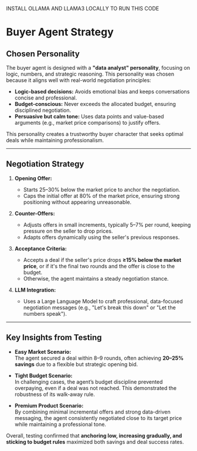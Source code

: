 INSTALL OLLAMA AND LLAMA3 LOCALLY TO RUN THIS CODE

# Buyer Agent Strategy

## Chosen Personality
The buyer agent is designed with a **"data analyst" personality**, focusing on logic, numbers, and strategic reasoning. This personality was chosen because it aligns well with real-world negotiation principles:
- **Logic-based decisions:** Avoids emotional bias and keeps conversations concise and professional.
- **Budget-conscious:** Never exceeds the allocated budget, ensuring disciplined negotiation.
- **Persuasive but calm tone:** Uses data points and value-based arguments (e.g., market price comparisons) to justify offers.

This personality creates a trustworthy buyer character that seeks optimal deals while maintaining professionalism.

---

## Negotiation Strategy
1. **Opening Offer:**
   - Starts 25–30% below the market price to anchor the negotiation.
   - Caps the initial offer at 80% of the market price, ensuring strong positioning without appearing unreasonable.

2. **Counter-Offers:**
   - Adjusts offers in small increments, typically 5–7% per round, keeping pressure on the seller to drop prices.
   - Adapts offers dynamically using the seller's previous responses.

3. **Acceptance Criteria:**
   - Accepts a deal if the seller's price drops **≥15% below the market price**, or if it's the final two rounds and the offer is close to the budget.
   - Otherwise, the agent maintains a steady negotiation stance.

4. **LLM Integration:**
   - Uses a Large Language Model to craft professional, data-focused negotiation messages (e.g., "Let's break this down" or "Let the numbers speak").

---

## Key Insights from Testing
- **Easy Market Scenario:**  
  The agent secured a deal within 8–9 rounds, often achieving **20–25% savings** due to a flexible but strategic opening bid.
  
- **Tight Budget Scenario:**  
  In challenging cases, the agent’s budget discipline prevented overpaying, even if a deal was not reached. This demonstrated the robustness of its walk-away rule.

- **Premium Product Scenario:**  
  By combining minimal incremental offers and strong data-driven messaging, the agent consistently negotiated close to its target price while maintaining a professional tone.

Overall, testing confirmed that **anchoring low, increasing gradually, and sticking to budget rules** maximized both savings and deal success rates.
